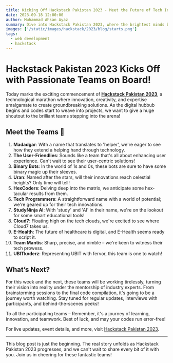 ```yaml
---
title: Kicking Off Hackstack Pakistan 2023 - Meet the Future of Tech Innovation!
date: 2023-09-18 12:00:00
author: Muhammad Ahsan Ayaz
summary: Dive into Hackstack Pakistan 2023, where the brightest minds battle in a tech marathon! Discover the teams shaping the future of technological innovation. Stay tuned for this thrilling journey!
images: ['/static/images/hackstack/2023/blog/starts.png']
tags:
  - web development
  - hackstack
---
```


# Hackstack Pakistan 2023 Kicks Off with Passionate Teams on Board!

Today marks the exciting commencement of [**Hackstack Pakistan 2023**](https://codewithahsan.dev/events/hackstack/2023), a technological marathon where innovation, creativity, and expertise amalgamate to create groundbreaking solutions. As the digital hubbub begins and codes start to weave into projects, we want to give a huge shoutout to the brilliant teams stepping into the arena!

## Meet the Teams 🚀

1. **Madadgar**: With a name that translates to 'helper', we're eager to see how they extend a helping hand through technology.
2. **The User-Friendlies**: Sounds like a team that's all about enhancing user experience. Can't wait to see their user-centric solutions!
3. **Binary Bots**: In the world of 1s and 0s, these bots are sure to have some binary magic up their sleeves.
4. **Uran**: Named after the stars, will their innovations reach celestial heights? Only time will tell!
5. **HexCoders**: Delving deep into the matrix, we anticipate some hex-tacular results from them.
6. **Tech Programmers**: A straightforward name with a world of potential; we're geared up for their tech innovations.
7. **StudyNinja AI**: With 'study' and 'AI' in their name, we're on the lookout for some smart educational tools!
8. **Cloud7**: Floating high on the tech clouds, we're excited to see where Cloud7 takes us.
9. **E-Health**: The future of healthcare is digital, and E-Health seems ready to script it.
10. **Team Mantis**: Sharp, precise, and nimble – we're keen to witness their tech prowess.
11. **UBITkoderz**: Representing UBIT with fervor, this team is one to watch!

## What’s Next?

For this week and the next, these teams will be working tirelessly, turning their vision into reality under the mentorship of industry experts. From brainstorming sessions to the final code compilation, it's going to be a journey worth watching. Stay tuned for regular updates, interviews with participants, and behind-the-scenes peeks!

To all the participating teams – Remember, it's a journey of learning, innovation, and teamwork. Best of luck, and may your codes run error-free!

For live updates, event details, and more, visit [Hackstack Pakistan 2023](https://www.codewithahsan.dev/events/hackstack/2023).

---

This blog post is just the beginning. The real story unfolds as Hackstack Pakistan 2023 progresses, and we can't wait to share every bit of it with you. Join us in cheering for these fantastic teams!
